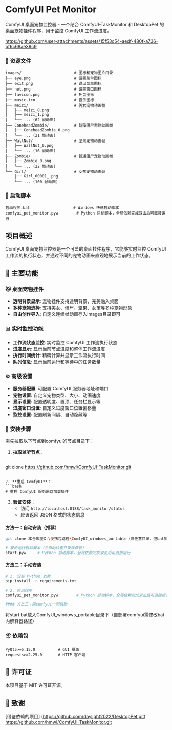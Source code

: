 # ComfyUI Pet Monitor

ComfyUI 桌面宠物监控器 - 一个结合 ComfyUI-TaskMonitor 和 DesktopPet 的桌面宠物挂件程序，用于监控 ComfyUI 工作流进度。



https://github.com/user-attachments/assets/15f53c54-aedf-480f-a736-bf6c68ae39c9


### 🎨 资源文件
```
images/                       # 图标和宠物图片目录
├── eye.png                   # 设置菜单图标
├── exit.png                  # 退出菜单图标
├── net.png                   # 设置窗口图标
├── favicon.png               # 托盘图标
├── music.ico                 # 音乐图标
├── meizi/                    # 美女宠物动画帧
│   ├── meizi_0.png
│   ├── meizi_1.png
│   └── ... (62 帧动画)
├── ConeheadZombie/           # 路障僵尸宠物动画帧
│   ├── ConeheadZombie_0.png
│   └── ... (21 帧动画)
├── WallNut/                  # 坚果宠物动画帧
│   ├── WallNut_0.png
│   └── ... (16 帧动画)
├── Zombie/                   # 普通僵尸宠物动画帧
│   ├── Zombie_0.png
│   └── ... (22 帧动画)
└── Girl/                     # 女孩宠物动画帧
    ├── Girl_00001_.png
    └── ... (100 帧动画)
```

### 🚀 启动脚本
```
启动程序.bat                   # Windows 快速启动脚本
comfyui_pet_monitor.pyw        # Python 启动脚本，全局依赖完成双击后可直接运行
```

## 项目概述

ComfyUI 桌面宠物监控器是一个可爱的桌面挂件程序，它能够实时监控 ComfyUI 工作流的执行状态，并通过不同的宠物动画来直观地展示当前的工作状态。

## 🌟 主要功能

### 🐱 桌面宠物挂件
- **透明背景显示**: 宠物挂件支持透明背景，完美融入桌面
- **多种宠物选择**: 支持美女、僵尸、坚果、女孩等多种宠物形象
- **自由创作导入**: 自定义连续帧动画存入images目录即可

### 📊 实时监控功能
- **工作流状态监控**: 实时监控 ComfyUI 工作流执行状态
- **进度显示**: 显示当前节点进度和整体工作流进度
- **执行时间统计**: 精确计算并显示工作流执行时间
- **队列信息**: 显示当前运行和等待中的任务数量

### ⚙️ 高级设置
- **服务器配置**: 可配置 ComfyUI 服务器地址和端口
- **宠物设置**: 自定义宠物类型、大小、动画速度
- **显示设置**: 配置透明度、置顶、任务栏显示等
- **进度窗口设置**: 自定义进度窗口位置偏移量
- **监控设置**: 配置刷新间隔、自动隐藏等

### 🔧 安装步骤
需先拉取以下节点到comfyui的节点目录下：
1. **拉取监听节点**：
   ```bash
  git clone https://github.com/hmwl/ComfyUI-TaskMonitor.git 
  
   ```

2. **重启 ComfyUI**：
   ```bash
   # 重启 ComfyUI 服务器以加载插件
   ```

3. **验证安装**：
   - 访问 `http://localhost:8188/task_monitor/status`
   - 应该返回 JSON 格式的状态信息


#### 方法一：自动安装（推荐）
```bash
git clone 本仓库至X:\便携包路径\ComfyUI_windows_portable（或任意目录，但bat批处理指令需更改）

# 双击运行启动脚本（会自动检查并安装依赖）
start.pyw     # Python 启动脚本，全局依赖完成双击后可直接运行
```

#### 方法二：手动安装
```bash
# 1. 安装 Python 依赖
pip install -r requirements.txt

# 2. 启动程序
comfyui_pet_monitor.pyw        # Python 启动脚本，全局依赖完成双击后可直接运行

#### 方法三：同comfyui一同启动
```
将start.bat放入ComfyUI_windows_portable目录下（自部署comfyui需修改bat内解释器路径）


### 📦 依赖包
```
PyQt5>=5.15.0          # GUI 框架
requests>=2.25.0       # HTTP 客户端
```


## 📄 许可证

本项目基于 MIT 许可证开源。

## 🙏 致谢
[借鉴依赖的项目]
(https://github.com/daylight2022/DesktopPet.git)
https://github.com/hmwl/ComfyUI-TaskMonitor.git




